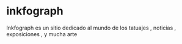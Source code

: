# inkfograph
Inkfograph es un sitio dedicado al mundo de los tatuajes , noticias , exposiciones , y mucha arte
